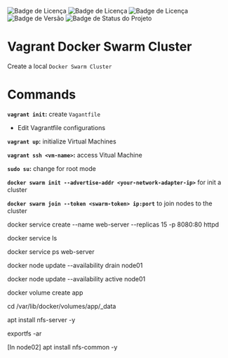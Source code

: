 ![Badge de Licença](https://img.shields.io/badge/Vagrant-2.4.2-blue.svg?style=flat-square&logo=vagrant)
![Badge de Licença](https://img.shields.io/badge/Docker-27.2.0-blue.svg?style=flat-square&logo=docker)
![Badge de Licença](https://img.shields.io/badge/VirtualBox-7.1.4-blue.svg?style=flat-square&logo=virtualbox)
![Badge de Versão](https://img.shields.io/badge/app-v_1.0.0-green.svg?style=flat-square&logo=app)
![Badge de Status do Projeto](https://img.shields.io/badge/status-training-blue.svg?style=flat-square)

# Vagrant Docker Swarm Cluster
Create a local `Docker Swarm Cluster`

# Commands

**`vagrant init`:** create `Vagantfile`
  
  - Edit Vagrantfile configurations

**`vagrant up`:** initialize Virtual Machines

**`vagrant ssh <vm-name>`:** access Vitual Machine

**`sudo su`:** change for root mode

**`docker swarm init --advertise-addr <your-network-adapter-ip>`** for init a cluster

**`docker swarm join --token <swarm-token> ip:port`** to join nodes to the cluster

docker service create --name web-server --replicas 15 -p 8080:80 httpd

docker service ls

docker service ps web-server

docker node update --availability drain node01

docker node update --availability active node01

docker volume create app

cd /var/lib/docker/volumes/app/_data

apt install nfs-server -y

exportfs -ar

[In node02] apt install nfs-common -y 